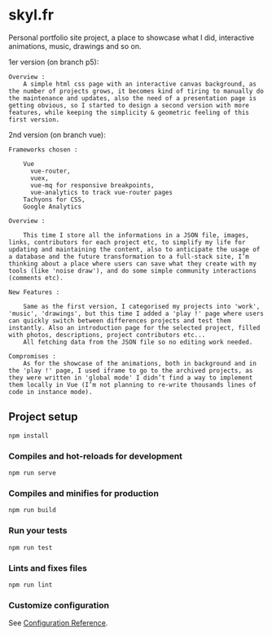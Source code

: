 # skyl.fr

Personal portfolio site project, a place to showcase what I did, interactive animations, music, drawings and so on.

1er version (on branch p5):

    Overview :
        A simple html css page with an interactive canvas background, as the number of projects grows, it becomes kind of tiring to manually do the maintenance and updates, also the need of a presentation page is getting obvious, so I started to design a second version with more features, while keeping the simplicity & geometric feeling of this first version.

2nd version (on branch vue):

    Frameworks chosen :

        Vue 
          vue-router, 
          vuex, 
          vue-mq for responsive breakpoints, 
          vue-analytics to track vue-router pages
        Tachyons for CSS, 
        Google Analytics

    Overview :

        This time I store all the informations in a JSON file, images, links, contributors for each project etc, to simplify my life for updating and maintaining the content, also to anticipate the usage of a database and the future transformation to a full-stack site, I’m thinking about a place where users can save what they create with my tools (like 'noise draw'), and do some simple community interactions (comments etc).

    New Features :

        Same as the first version, I categorised my projects into 'work', 'music', 'drawings', but this time I added a 'play !' page where users can quickly switch between differences projects and test them instantly. Also an introduction page for the selected project, filled with photos, descriptions, project contributors etc... 
        All fetching data from the JSON file so no editing work needed.

    Compromises :
        As for the showcase of the animations, both in background and in the 'play !' page, I used iframe to go to the archived projects, as they were written in 'global mode' I didn’t find a way to implement them locally in Vue (I’m not planning to re-write thousands lines of code in instance mode). 



## Project setup
```
npm install
```

### Compiles and hot-reloads for development
```
npm run serve
```

### Compiles and minifies for production
```
npm run build
```

### Run your tests
```
npm run test
```

### Lints and fixes files
```
npm run lint
```

### Customize configuration
See [Configuration Reference](https://cli.vuejs.org/config/).
